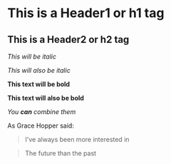 # This is a Header1 or h1 tag
## This is a Header2 or h2 tag

*This will be italic*

_This will also be italic_

**This text will be bold**

__This text will also be bold__

*You **can** combine them*

As Grace Hopper said:

>I've always been more interested in

>The future than the past

